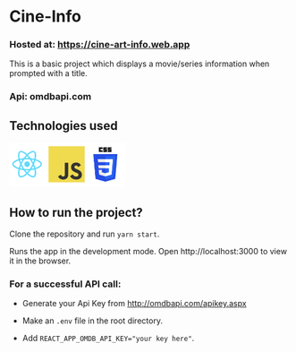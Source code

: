 # Cine-Info

### Hosted at: https://cine-art-info.web.app

This is a basic project which displays a movie/series information when prompted with a title.

### Api: omdbapi.com 

## Technologies used

<img src="src/assets/techUsed.png" height="80px" />

## How to run the project?
Clone the repository and run `yarn start`.

Runs the app in the development mode.
Open http://localhost:3000 to view it in the browser.

### For a successful API call:
- Generate your Api Key from http://omdbapi.com/apikey.aspx

- Make an `.env` file in the root directory.

- Add `REACT_APP_OMDB_API_KEY="your key here"`.


    

